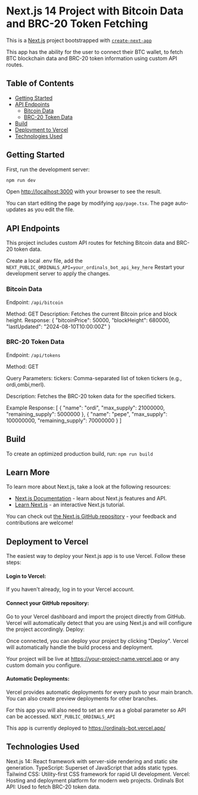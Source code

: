 # Next.js 14 Project with Bitcoin Data and BRC-20 Token Fetching

This is a [Next.js](https://nextjs.org/) project bootstrapped with [`create-next-app`](https://github.com/vercel/next.js/tree/canary/packages/create-next-app)  

This app has the ability for the user to connect their BTC wallet, to fetch BTC blockchain data and BRC-20 token information using custom API routes.

## Table of Contents

- [Getting Started](#getting-started)
- [API Endpoints](#api-endpoints)
  - [Bitcoin Data](#bitcoin-data)
  - [BRC-20 Token Data](#brc-20-token-data)
- [Build](#build)
- [Deployment to Vercel](#deployment-to-vercel)
- [Technologies Used](#technologies-used)

## Getting Started

First, run the development server:

```bash
npm run dev
```

Open [http://localhost:3000](http://localhost:3000) with your browser to see the result.

You can start editing the page by modifying `app/page.tsx`. The page auto-updates as you edit the file.

## API Endpoints

This project includes custom API routes for fetching Bitcoin data and BRC-20 token data.

Create a local .env file, add the `NEXT_PUBLIC_ORDINALS_API=your_ordinals_bot_api_key_here`
Restart your development server to apply the changes.

### Bitcoin Data
Endpoint: `/api/bitcoin`

Method: GET
Description: Fetches the current Bitcoin price and block height.
Response:
{
  "bitcoinPrice": 50000,
  "blockHeight": 680000,
  "lastUpdated": "2024-08-10T10:00:00Z"
}

### BRC-20 Token Data
Endpoint: `/api/tokens`

Method: GET

Query Parameters:
tickers: Comma-separated list of token tickers (e.g., ordi,ombi,merl).

Description: Fetches the BRC-20 token data for the specified tickers.

Example Response:
[
  {
    "name": "ordi",
    "max_supply": 21000000,
    "remaining_supply": 5000000
  },
  {
    "name": "pepe",
    "max_supply": 100000000,
    "remaining_supply": 70000000
  }
]

## Build

To create an optimized production build, run:
`npm run build`



## Learn More

To learn more about Next.js, take a look at the following resources:

- [Next.js Documentation](https://nextjs.org/docs) - learn about Next.js features and API.
- [Learn Next.js](https://nextjs.org/learn) - an interactive Next.js tutorial.

You can check out [the Next.js GitHub repository](https://github.com/vercel/next.js/) - your feedback and contributions are welcome!

## Deployment to Vercel

The easiest way to deploy your Next.js app is to use Vercel. Follow these steps:

#### Login to Vercel:

If you haven't already, log in to your Vercel account.

#### Connect your GitHub repository:

Go to your Vercel dashboard and import the project directly from GitHub.
Vercel will automatically detect that you are using Next.js and will configure the project accordingly.
Deploy:

Once connected, you can deploy your project by clicking "Deploy". Vercel will automatically handle the build process and deployment.

Your project will be live at https://your-project-name.vercel.app or any custom domain you configure.

#### Automatic Deployments:

Vercel provides automatic deployments for every push to your main branch. You can also create preview deployments for other branches.

For this app you will also need to set an env as a global parameter so API can be accessed. `NEXT_PUBLIC_ORDINALS_API`

This app is currently deployed to https://ordinals-bot.vercel.app/


## Technologies Used
Next.js 14: React framework with server-side rendering and static site generation.
TypeScript: Superset of JavaScript that adds static types.
Tailwind CSS: Utility-first CSS framework for rapid UI development.
Vercel: Hosting and deployment platform for modern web projects.
Ordinals Bot API: Used to fetch BRC-20 token data.